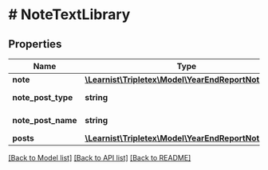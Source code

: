 # # NoteTextLibrary

## Properties

Name | Type | Description | Notes
------------ | ------------- | ------------- | -------------
**note** | [**\Learnist\Tripletex\Model\YearEndReportNote**](YearEndReportNote.md) |  | [optional]
**note_post_type** | **string** |  | [optional] [readonly]
**note_post_name** | **string** |  | [optional] [readonly]
**posts** | [**\Learnist\Tripletex\Model\YearEndReportNoteData[]**](YearEndReportNoteData.md) |  | [optional]

[[Back to Model list]](../../README.md#models) [[Back to API list]](../../README.md#endpoints) [[Back to README]](../../README.md)
